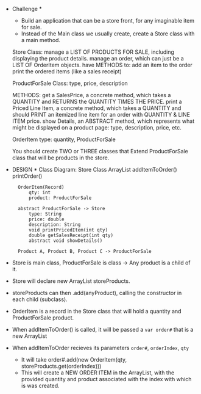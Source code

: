 * Challenge *
    - Build an application that can be a store front, for any imaginable item for sale.
    - Instead of the Main class we usually create, create a Store class with a main method.

    Store Class:
    manage a LIST OF PRODUCTS FOR SALE, including displaying the product details.
    manage an order, which can just be a LIST OF OrderItem objects.
    have METHODS to:
        add an item to the order
        print the ordered items (like a sales receipt)
    
    ProductForSale Class:
        type, price, description
    
    METHODS:
    get a SalesPrice, a concrete method, which takes a QUANTITY and RETURNS the QUANTITY TIMES THE PRICE.
    print a Priced Line Item, a concrete method, which takes a QUANTITY and should PRINT an itemized line item for an order with QUANTITY & LINE ITEM price.
    show Details, an ABSTRACT method, which represents what might be displayed on a product page: type, description, price, etc.

    OrderItem type:
        quantity, ProductForSale
    
    You should create TWO or THREE classes that Extend ProductForSale class that will be products in the store.


* DESIGN *
    Class Diagram:
        Store Class
            ArrayList<ProductForSale>
            addItemToOrder()
            printOrder()
        
        OrderItem(Record)
            qty: int
            product: ProductForSale
        
        abstract ProductForSale -> Store
            type: String
            price: double
            description: String
            void printPricedItem(int qty)
            double getSalesReceipt(int qty)
            abstract void showDetails()

        Product A, Product B, Product C -> ProductForSale


* Store is main class, ProductForSale is class -> Any product is a child of it.
* Store will declare new ArrayList<ProductForSale> storeProducts. 
* storeProducts can then .add(anyProduct), calling the constructor in each child (subclass).
* OrderItem is a record in the Store class that will hold a quantity and ProductForSale product.
* When addItemToOrder() is called, it will be passed a `var order#` that is a new ArrayList<OrderItem>
* When addItemToOrder recieves its parameters `order#`, `orderIndex`, `qty`
    - It will take order#.add(new OrderItem(qty, storeProducts.get(orderIndex)))
    - This will create a NEW ORDER ITEM in the ArrayList, with the provided quantity and product associated with the index with which is was created.

